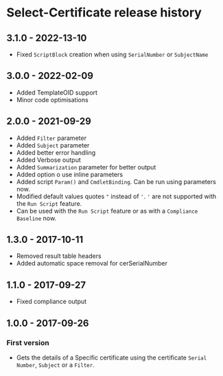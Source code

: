 # Select-Certificate release history

## 3.1.0 - 2022-13-10

* Fixed `ScriptBlock` creation when using `SerialNumber` or `SubjectName`

## 3.0.0 - 2022-02-09

* Added TemplateOID support
* Minor code optimisations

## 2.0.0 - 2021-09-29

* Added `Filter` parameter
* Added `Subject` parameter
* Added better error handling
* Added Verbose output
* Added `Summarization` parameter for better output
* Added option o use inline parameters
* Added script `Param()` and `CmdletBinding`. Can be run using parameters now.
* Modified default values quotes `"` instead of `'`. `'` are not supported with the `Run Script` feature.
* Can be used with the `Run Script` feature or as with a `Compliance Baseline` now.

## 1.3.0 - 2017-10-11

* Removed result table headers
* Added automatic space removal for cerSerialNumber

## 1.1.0 - 2017-09-27

* Fixed compliance output

## 1.0.0 - 2017-09-26

### First version

* Gets the details of a Specific certificate using the certificate `Serial Number`, `Subject` or a `Filter`.
